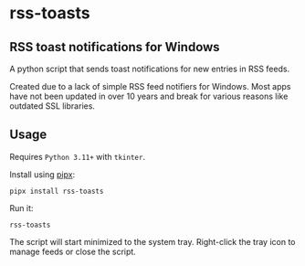 # rss-toasts

## RSS toast notifications for Windows

A python script that sends toast notifications for new entries in RSS feeds.

Created due to a lack of simple RSS feed notifiers for Windows.
Most apps have not been updated in over 10 years and break for various reasons
like outdated SSL libraries.

## Usage

Requires `Python 3.11+` with `tkinter`.

Install using [pipx](https://pypa.github.io/pipx/):

```console
pipx install rss-toasts
```

Run it:

```console
rss-toasts
```

The script will start minimized to the system tray.
Right-click the tray icon to manage feeds or close the script.
